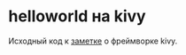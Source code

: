 # helloworld на kivy
Исходный код к [заметке](https://tretyakov.net/post/kivy-python/) о фреймворке kivy.

